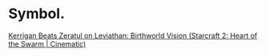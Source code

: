 # Symbol.
[Kerrigan Beats Zeratul on Leviathan: Birthworld Vision (Starcraft 2: Heart of the Swarm | Cinematic)](https://youtu.be/8ei7zaxEkIc)
